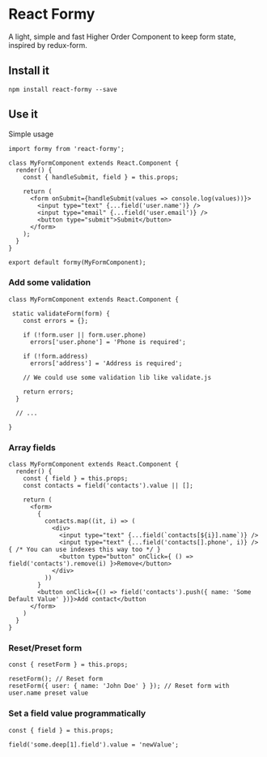 # React Formy
A light, simple and fast Higher Order Component to keep form state, inspired by redux-form.

## Install it
`npm install react-formy --save`

## Use it

Simple usage

```es6
import formy from 'react-formy';

class MyFormComponent extends React.Component {
  render() {
    const { handleSubmit, field } = this.props;
    
    return (
      <form onSubmit={handleSubmit(values => console.log(values))}>
        <input type="text" {...field('user.name')} />
        <input type="email" {...field('user.email')} />
        <button type="submit">Submit</button>
      </form>
    );
  }
}

export default formy(MyFormComponent);
```

### Add some validation
```es6
class MyFormComponent extends React.Component {

 static validateForm(form) {
    const errors = {};
  
    if (!form.user || form.user.phone)
      errors['user.phone'] = 'Phone is required';
    
    if (!form.address)
      errors['address'] = 'Address is required';
      
    // We could use some validation lib like validate.js
      
    return errors;
  }
  
  // ...
  
}
```

### Array fields
```es6
class MyFormComponent extends React.Component {
  render() {
    const { field } = this.props;
    const contacts = field('contacts').value || [];
    
    return (
      <form>
        {
          contacts.map((it, i) => (
            <div>
              <input type="text" {...field(`contacts[${i}].name`)} />
              <input type="text" {...field('contacts[].phone', i)} /> { /* You can use indexes this way too */ }
              <button type="button" onClick={ () => field('contacts').remove(i) }>Remove</button>
            </div>
          )) 
        }
        <button onClick={() => field('contacts').push({ name: 'Some Default Value' })}>Add contact</button
      </form>
    )
  }
}
```

### Reset/Preset form
```es6
const { resetForm } = this.props;

resetForm(); // Reset form
resetForm({ user: { name: 'John Doe' } }); // Reset form with user.name preset value
```

### Set a field value programmatically
```es6
const { field } = this.props;

field('some.deep[1].field').value = 'newValue';
```
